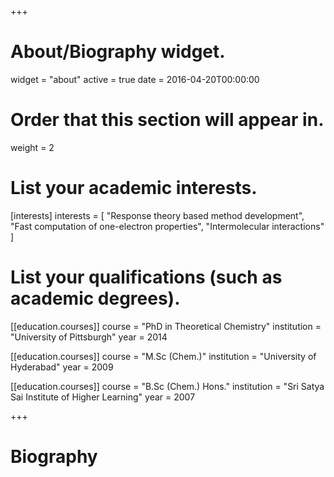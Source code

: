 +++
# About/Biography widget.
widget = "about"
active = true
date = 2016-04-20T00:00:00

# Order that this section will appear in.
weight = 2

# List your academic interests.
[interests]
  interests = [
    "Response theory based method development",
    "Fast computation of one-electron properties",
    "Intermolecular interactions"
  ]

# List your qualifications (such as academic degrees).
[[education.courses]]
  course = "PhD in Theoretical Chemistry"
  institution = "University of Pittsburgh"
  year = 2014

[[education.courses]]
  course = "M.Sc (Chem.)"
  institution = "University of Hyderabad"
  year = 2009

[[education.courses]]
  course = "B.Sc (Chem.) Hons."
  institution = "Sri Satya Sai Institute of Higher Learning"
  year = 2007
 
+++

# Biography



